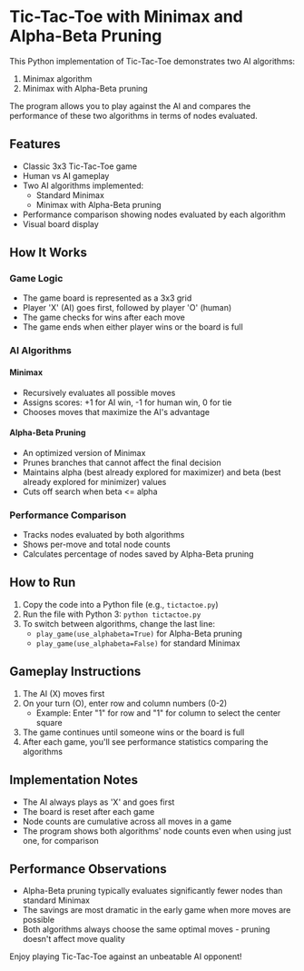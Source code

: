 # Tic-Tac-Toe with Minimax and Alpha-Beta Pruning

This Python implementation of Tic-Tac-Toe demonstrates two AI algorithms:
1. Minimax algorithm
2. Minimax with Alpha-Beta pruning

The program allows you to play against the AI and compares the performance of these two algorithms in terms of nodes evaluated.

## Features

- Classic 3x3 Tic-Tac-Toe game
- Human vs AI gameplay
- Two AI algorithms implemented:
  - Standard Minimax
  - Minimax with Alpha-Beta pruning
- Performance comparison showing nodes evaluated by each algorithm
- Visual board display

## How It Works

### Game Logic
- The game board is represented as a 3x3 grid
- Player 'X' (AI) goes first, followed by player 'O' (human)
- The game checks for wins after each move
- The game ends when either player wins or the board is full

### AI Algorithms

#### Minimax
- Recursively evaluates all possible moves
- Assigns scores: +1 for AI win, -1 for human win, 0 for tie
- Chooses moves that maximize the AI's advantage

#### Alpha-Beta Pruning
- An optimized version of Minimax
- Prunes branches that cannot affect the final decision
- Maintains alpha (best already explored for maximizer) and beta (best already explored for minimizer) values
- Cuts off search when beta <= alpha

### Performance Comparison
- Tracks nodes evaluated by both algorithms
- Shows per-move and total node counts
- Calculates percentage of nodes saved by Alpha-Beta pruning

## How to Run

1. Copy the code into a Python file (e.g., `tictactoe.py`)
2. Run the file with Python 3: `python tictactoe.py`
3. To switch between algorithms, change the last line:
   - `play_game(use_alphabeta=True)` for Alpha-Beta pruning
   - `play_game(use_alphabeta=False)` for standard Minimax

## Gameplay Instructions

1. The AI (X) moves first
2. On your turn (O), enter row and column numbers (0-2)
   - Example: Enter "1" for row and "1" for column to select the center square
3. The game continues until someone wins or the board is full
4. After each game, you'll see performance statistics comparing the algorithms

## Implementation Notes

- The AI always plays as 'X' and goes first
- The board is reset after each game
- Node counts are cumulative across all moves in a game
- The program shows both algorithms' node counts even when using just one, for comparison

## Performance Observations

- Alpha-Beta pruning typically evaluates significantly fewer nodes than standard Minimax
- The savings are most dramatic in the early game when more moves are possible
- Both algorithms always choose the same optimal moves - pruning doesn't affect move quality

Enjoy playing Tic-Tac-Toe against an unbeatable AI opponent!
